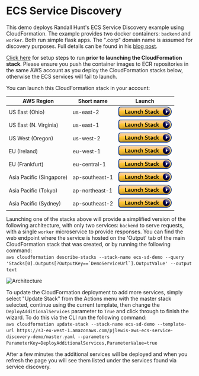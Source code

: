# ECS Service Discovery

This demo deploys Randall Hunt's ECS Service Discovery example using CloudFormation. The example provides two docker containers: `backend` and `worker`. Both run simple flask apps. The ".corp" domain name is assumed for discovery purposes. Full details can be found in his [blog post](https://aws.amazon.com/blogs/aws/amazon-ecs-service-discovery/).

[Click here](SETUP.md) for setup steps to run **prior to launching the CloudFormation stack**. Please ensure you push the container images to ECR repositories in the same AWS account as you deploy the CloudFormation stacks below, otherwise the ECS services will fail to launch.

You can launch this CloudFormation stack in your account:

| AWS Region | Short name | Launch | 
| ---------- | ---------- | ------ |
| US East (Ohio) | us-east-2 | [![cloudformation-launch-button](images/cloudformation-launch-stack.png)](https://console.aws.amazon.com/cloudformation/home?region=us-east-2#/stacks/new?stackName=ecs-sd-demo&templateURL=https://s3-eu-west-1.amazonaws.com/pjlewis-aws-ecs-service-discovery-demo/master.yaml) |
| US East (N. Virginia) | us-east-1 | [![cloudformation-launch-button](images/cloudformation-launch-stack.png)](https://console.aws.amazon.com/cloudformation/home?region=us-east-1#/stacks/new?stackName=ecs-sd-demo&templateURL=https://s3-eu-west-1.amazonaws.com/pjlewis-aws-ecs-service-discovery-demo/master.yaml) |
| US West (Oregon) | us-west-2 | [![cloudformation-launch-button](images/cloudformation-launch-stack.png)](https://console.aws.amazon.com/cloudformation/home?region=us-west-2#/stacks/new?stackName=ecs-sd-demo&templateURL=https://s3-eu-west-1.amazonaws.com/pjlewis-aws-ecs-service-discovery-demo/master.yaml) |
| EU (Ireland) | eu-west-1 | [![cloudformation-launch-button](images/cloudformation-launch-stack.png)](https://console.aws.amazon.com/cloudformation/home?region=eu-west-1#/stacks/new?stackName=ecs-sd-demo&templateURL=https://s3-eu-west-1.amazonaws.com/pjlewis-aws-ecs-service-discovery-demo/master.yaml) |
| EU (Frankfurt) | eu-central-1 | [![cloudformation-launch-button](images/cloudformation-launch-stack.png)](https://console.aws.amazon.com/cloudformation/home?region=eu-central-1#/stacks/new?stackName=ecs-sd-demo&templateURL=https://s3-eu-west-1.amazonaws.com/pjlewis-aws-ecs-service-discovery-demo/master.yaml) |
| Asia Pacific (Singapore) | ap-southeast-1 | [![cloudformation-launch-button](images/cloudformation-launch-stack.png)](https://console.aws.amazon.com/cloudformation/home?region=ap-southeast-1#/stacks/new?stackName=ecs-sd-demo&templateURL=https://s3-eu-west-1.amazonaws.com/pjlewis-aws-ecs-service-discovery-demo/master.yaml) |
| Asia Pacific (Tokyo) | ap-northeast-1 | [![cloudformation-launch-button](images/cloudformation-launch-stack.png)](https://console.aws.amazon.com/cloudformation/home?region=ap-northeast-1#/stacks/new?stackName=ecs-sd-demo&templateURL=https://s3-eu-west-1.amazonaws.com/pjlewis-aws-ecs-service-discovery-demo/master.yaml) |
| Asia Pacific (Sydney) | ap-southeast-2 | [![cloudformation-launch-button](images/cloudformation-launch-stack.png)](https://console.aws.amazon.com/cloudformation/home?region=ap-southeast-2#/stacks/new?stackName=ecs-sd-demo&templateURL=https://s3-eu-west-1.amazonaws.com/pjlewis-aws-ecs-service-discovery-demo/master.yaml) |

Launching one of the stacks above will provide a simplified version of the following architecture, with only two services: `backend` to serve requests, with a single `worker` microservice to provide responses. You can find the web endpoint where the service is hosted on the 'Output' tab of the main CloudFormation stack that was created, or by running the following command:  
``aws cloudformation describe-stacks --stack-name ecs-sd-demo --query 'Stacks[0].Outputs[?OutputKey==`DemoServiceUrl`].OutputValue' --output text``

![Architecture](https://github.com/ranman/ecs-service-discovery-demo/raw/master/backend/static/sd.png)

To update the CloudFormation deployment to add more services, simply select "Update Stack" from the Actions menu with the master stack selected, continue using the current template, then change the `DeployAdditionalServices` parameter to `True` and click through to finish the wizard. To do this via the CLI run the following command:  
`aws cloudformation update-stack --stack-name ecs-sd-demo --template-url https://s3-eu-west-1.amazonaws.com/pjlewis-aws-ecs-service-discovery-demo/master.yaml --parameters ParameterKey=DeployAdditionalServices,ParameterValue=true`

After a few minutes the additional services will be deployed and when you refresh the page you will see them listed under the services found via service discovery.
